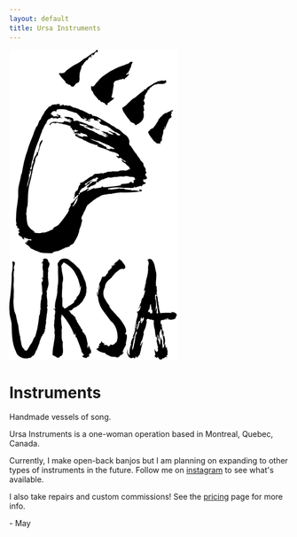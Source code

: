 ```yaml
---
layout: default
title: Ursa Instruments
---
```


<div class="banner">
<div class="card">
<img class="logo" src="/resources/ursa_logo.svg" alt="Ursa Instruments Logo" />
<h1>Instruments</h1>
<p class="tagline">
Handmade vessels of song.
</p>
</div>
</div>

Ursa Instruments is a one-woman operation based in Montreal, Quebec, Canada.

Currently, I make open-back banjos but I am planning on expanding to other types of instruments in the future. Follow me on <a href="https://www.instagram.com/ursa.instruments" target="_blank">instagram</a> to see what's available.

I also take repairs and custom commissions! See the <a href="/pricing.html">pricing</a> page for more info.

\- May